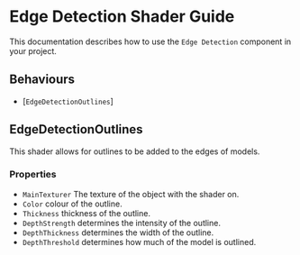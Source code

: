 Edge Detection Shader Guide
==================
This documentation describes how to use the `Edge Detection` component in your project.

Behaviours
----------
-   \[`EdgeDetectionOutlines`\]

EdgeDetectionOutlines
------------------------
This shader allows for outlines to be added to the edges of models.
    
### Properties
-   `MainTexturer` The texture of the object with the shader on.
-   `Color` colour of the outline.
-   `Thickness` thickness of the outline. 
-   `DepthStrength` determines the intensity of the outline. 
-   `DepthThickness` determines the width of the outline. 
-   `DepthThreshold` determines how much of the model is outlined. 
